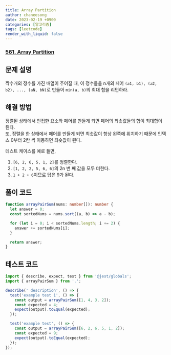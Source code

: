 ```yaml
---
title: Array Partition
author: chaneesong
date: 2023-02-19 +0900
categories: [알고리즘]
tags: [leetcode]
render_with_liquid: false
---
```


### [561. Array Partition](https://leetcode.com/problems/array-partition/description/)

## 문제 설명

짝수개의 정수를 가진 배열이 주어질 때, 이 정수들을 n개의 페어 `(a1, b1), (a2, b2), ..., (aN, bN)`로 만들어 `min(a, b)`의 최대 합을 리턴하라.

## 해결 방법

정렬된 상태에서 인접한 요소와 페어를 만들게 되면 페어의 최솟값들의 합이 최대합이 된다.  
또, 정렬을 한 상태에서 페어를 만들게 되면 최솟값이 항상 왼쪽에 위치하기 때문에 인덱스 0부터 2칸 씩 이동하면 최솟값이 된다.

테스트 케이스를 예로 들면,  

1. `[6, 2, 6, 5, 1, 2]`를 정렬한다.
2. `[1, 2, 2, 5, 6, 6]`의 2n 번 째 값을 모두 더한다.
3. `1 + 2 + 6`이므로 답은 9가 된다.

## 풀이 코드

```typescript
function arrayPairSum(nums: number[]): number {
  let answer = 0;
  const sortedNums = nums.sort((a, b) => a - b);

  for (let i = 0; i < sortedNums.length; i += 2) {
    answer += sortedNums[i];
  }

  return answer;
}
```

## 테스트 코드

```typescript
import { describe, expect, test } from '@jest/globals';
import { arrayPairSum } from '.';

describe(' description', () => {
  test('example test 1', () => {
    const output = arrayPairSum([1, 4, 3, 2]);
    const expected = 4;
    expect(output).toEqual(expected);
  });

  test('example test', () => {
    const output = arrayPairSum([6, 2, 6, 5, 1, 2]);
    const expected = 9;
    expect(output).toEqual(expected);
  });
});
```
